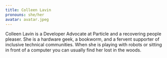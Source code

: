 ```yaml
---
title: Colleen Lavin
pronouns: she/her
avatar: avatar.jpeg
---
```


Colleen Lavin is a Developer Advocate at Particle and a recovering people pleaser. She is a hardware geek, a bookworm, and a fervent supporter of inclusive technical communities. When she is playing with robots or sitting in front of a computer you can usually find her lost in the woods. 
